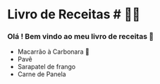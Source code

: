 # Livro de Receitas # :man_cook:

### Olá ! Bem vindo ao meu livro de receitas :call_me_hand:

- Macarrão à Carbonara :spaghetti:
- Pavê
- Sarapatel de frango
- Carne de Panela